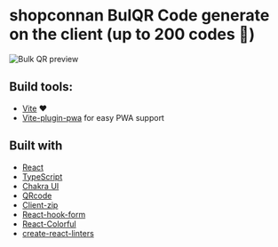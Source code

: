 # shopconnan BulQR Code generate on the client (up to 200 codes 🚀)

![Bulk QR preview](https://user-images.githubusercontent.com/52167824/169137158-3e2a1782-9101-409c-a21b-e14ae3f069f6.png)

## Build tools:

- [Vite](https://vitejs.dev/) ❤
- [Vite-plugin-pwa](https://vite-plugin-pwa.netlify.app/) for easy PWA support

## Built with

- [React](https://reactjs.org/)
- [TypeScript](https://www.typescriptlang.org/)
- [Chakra UI](https://chakra-ui.com/)
- [QRcode](https://www.npmjs.com/package/qrcode)
- [Client-zip](https://www.npmjs.com/package/client-zip)
- [React-hook-form](https://react-hook-form.com/)
- [React-Colorful](https://www.npmjs.com/package/react-colorful)
- [create-react-linters](https://www.npmjs.com/package/create-react-linters)
